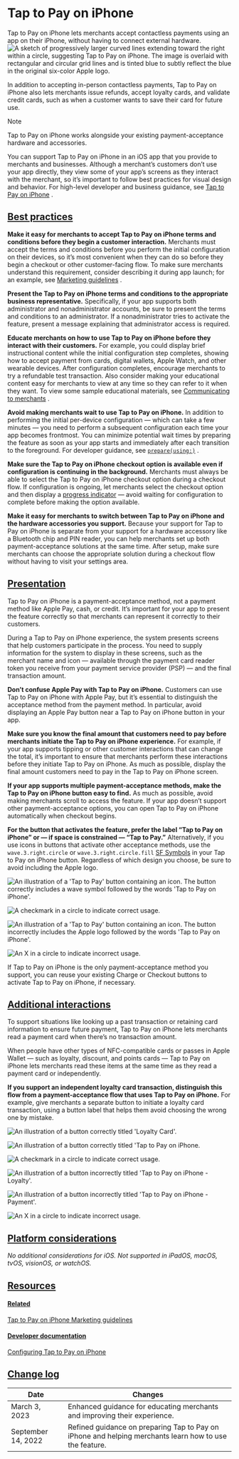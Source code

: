 Tap to Pay on iPhone
====================

Tap to Pay on iPhone lets merchants accept contactless payments using an app on their iPhone, without having to connect external hardware.![A sketch of progressively larger curved lines extending toward the right within a circle, suggesting Tap to Pay on iPhone. The image is overlaid with rectangular and circular grid lines and is tinted blue to subtly reflect the blue in the original six-color Apple logo.](https://docs-assets.developer.apple.com/published/8dc8e961db3023f79bbdaaec49b8c194/technologies-TapToPay-intro@2x.png)

In addition to accepting in-person contactless payments, Tap to Pay on iPhone also lets merchants issue refunds, accept loyalty cards, and validate credit cards, such as when a customer wants to save their card for future use.

Note

Tap to Pay on iPhone works alongside your existing payment-acceptance hardware and accessories.

You can support Tap to Pay on iPhone in an iOS app that you provide to merchants and businesses. Although a merchant’s customers don’t use your app directly, they view some of your app’s screens as they interact with the merchant, so it’s important to follow best practices for visual design and behavior. For high-level developer and business guidance, see [Tap to Pay on iPhone](https://developer.apple.com/tap-to-pay/)
.

[Best practices](/design/human-interface-guidelines/tap-to-pay-on-iphone#Best-practices)
----------------------------------------------------------------------------------------

**Make it easy for merchants to accept Tap to Pay on iPhone terms and conditions before they begin a customer interaction.** Merchants must accept the terms and conditions before you perform the initial configuration on their devices, so it’s most convenient when they can do so before they begin a checkout or other customer-facing flow. To make sure merchants understand this requirement, consider describing it during app launch; for an example, see [Marketing guidelines](https://developer.apple.com/tap-to-pay/marketing-guidelines/#in-your-app)
.

**Present the Tap to Pay on iPhone terms and conditions to the appropriate business representative.** Specifically, if your app supports both administrator and nonadministrator accounts, be sure to present the terms and conditions to an administrator. If a nonadministrator tries to activate the feature, present a message explaining that administrator access is required.

**Educate merchants on how to use Tap to Pay on iPhone before they interact with their customers.** For example, you could display brief instructional content while the initial configuration step completes, showing how to accept payment from cards, digital wallets, Apple Watch, and other wearable devices. After configuration completes, encourage merchants to try a refundable test transaction. Also consider making your educational content easy for merchants to view at any time so they can refer to it when they want. To view some sample educational materials, see [Communicating to merchants](https://developer.apple.com/tap-to-pay/marketing-guidelines/#merchant-communication)
.

**Avoid making merchants wait to use Tap to Pay on iPhone.** In addition to performing the initial per-device configuration — which can take a few minutes — you need to perform a subsequent configuration each time your app becomes frontmost. You can minimize potential wait times by preparing the feature as soon as your app starts and immediately after each transition to the foreground. For developer guidance, see [`prepare(using:)`](/documentation/ProximityReader/PaymentCardReader/prepare(using:))
.

**Make sure the Tap to Pay on iPhone checkout option is available even if configuration is continuing in the background.** Merchants must always be able to select the Tap to Pay on iPhone checkout option during a checkout flow. If configuration is ongoing, let merchants select the checkout option and then display a [progress indicator](https://developer.apple.com/design/human-interface-guidelines/progress-indicators#iOS-iPadOS)
 — avoid waiting for configuration to complete before making the option available.

**Make it easy for merchants to switch between Tap to Pay on iPhone and the hardware accessories you support.** Because your support for Tap to Pay on iPhone is separate from your support for a hardware accessory like a Bluetooth chip and PIN reader, you can help merchants set up both payment-acceptance solutions at the same time. After setup, make sure merchants can choose the appropriate solution during a checkout flow without having to visit your settings area.

[Presentation](/design/human-interface-guidelines/tap-to-pay-on-iphone#Presentation)
------------------------------------------------------------------------------------

Tap to Pay on iPhone is a payment-acceptance method, not a payment method like Apple Pay, cash, or credit. It’s important for your app to present the feature correctly so that merchants can represent it correctly to their customers.

During a Tap to Pay on iPhone experience, the system presents screens that help customers participate in the process. You need to supply information for the system to display in these screens, such as the merchant name and icon — available through the payment card reader token you receive from your payment service provider (PSP) — and the final transaction amount.

**Don’t confuse Apple Pay with Tap to Pay on iPhone.** Customers can use Tap to Pay on iPhone with Apple Pay, but it’s essential to distinguish the acceptance method from the payment method. In particular, avoid displaying an Apple Pay button near a Tap to Pay on iPhone button in your app.

**Make sure you know the final amount that customers need to pay before merchants initiate the Tap to Pay on iPhone experience.** For example, if your app supports tipping or other customer interactions that can change the total, it’s important to ensure that merchants perform these interactions before they initiate Tap to Pay on iPhone. As much as possible, display the final amount customers need to pay in the Tap to Pay on iPhone screen.

**If your app supports multiple payment-acceptance methods, make the Tap to Pay on iPhone button easy to find.** As much as possible, avoid making merchants scroll to access the feature. If your app doesn’t support other payment-acceptance options, you can open Tap to Pay on iPhone automatically when checkout begins.

**For the button that activates the feature, prefer the label “Tap to Pay on iPhone” or — if space is constrained — “Tap to Pay.”** Alternatively, if you use icons in buttons that activate other acceptance methods, use the `wave.3.right.circle` or `wave.3.right.circle.fill` [SF Symbols](/design/human-interface-guidelines/sf-symbols)
 in your Tap to Pay on iPhone button. Regardless of which design you choose, be sure to avoid including the Apple logo.

![An illustration of a 'Tap to Pay' button containing an icon. The button correctly includes a wave symbol followed by the words 'Tap to Pay on iPhone'.](https://docs-assets.developer.apple.com/published/2847ded54a90ef597b34b7ff333e47b2/tap-to-pay-on-iphone-symbol-correct@2x.png)

![A checkmark in a circle to indicate correct usage.](https://docs-assets.developer.apple.com/published/88662da92338267bb64cd2275c84e484/checkmark@2x.png)

![An illustration of a 'Tap to Pay' button containing an icon. The button incorrectly includes the Apple logo followed by the words 'Tap to Pay on iPhone'.](https://docs-assets.developer.apple.com/published/cb1cece72b73adf6bed5429864699859/tap-to-pay-on-iphone-logo-incorrect@2x.png)

![An X in a circle to indicate incorrect usage.](https://docs-assets.developer.apple.com/published/209f6f0fc8ad99d9bf59e12d82d06584/crossout@2x.png)

If Tap to Pay on iPhone is the only payment-acceptance method you support, you can reuse your existing Charge or Checkout buttons to activate Tap to Pay on iPhone, if necessary.

[Additional interactions](/design/human-interface-guidelines/tap-to-pay-on-iphone#Additional-interactions)
----------------------------------------------------------------------------------------------------------

To support situations like looking up a past transaction or retaining card information to ensure future payment, Tap to Pay on iPhone lets merchants read a payment card when there’s no transaction amount.

When people have other types of NFC-compatible cards or passes in Apple Wallet — such as loyalty, discount, and points cards — Tap to Pay on iPhone lets merchants read these items at the same time as they read a payment card or independently.

**If you support an independent loyalty card transaction, distinguish this flow from a payment-acceptance flow that uses Tap to Pay on iPhone.** For example, give merchants a separate button to initiate a loyalty card transaction, using a button label that helps them avoid choosing the wrong one by mistake.

![An illustration of a button correctly titled 'Loyalty Card'.](https://docs-assets.developer.apple.com/published/e586a72bca99cdaa8c68fb4b99c8e209/loyalty-card@2x.png)

![An illustration of a button correctly titled 'Tap to Pay on iPhone.](https://docs-assets.developer.apple.com/published/e525ae8a6537cce25a2ec03aace958f1/tap-to-pay-on-iphone@2x.png)

![A checkmark in a circle to indicate correct usage.](https://docs-assets.developer.apple.com/published/88662da92338267bb64cd2275c84e484/checkmark@2x.png)

![An illustration of a button incorrectly titled 'Tap to Pay on iPhone - Loyalty'.](https://docs-assets.developer.apple.com/published/72070690d8e7d35c7c79169e018faa39/tap-to-pay-on-iphone-loyalty@2x.png)

![An illustration of a button incorrectly titled 'Tap to Pay on iPhone - Payment'.](https://docs-assets.developer.apple.com/published/7ce2b537d4ed07256ff868805ea5f58a/tap-to-pay-on-iphone-payment@2x.png)

![An X in a circle to indicate incorrect usage.](https://docs-assets.developer.apple.com/published/209f6f0fc8ad99d9bf59e12d82d06584/crossout@2x.png)

[Platform considerations](/design/human-interface-guidelines/tap-to-pay-on-iphone#Platform-considerations)
----------------------------------------------------------------------------------------------------------

*No additional considerations for iOS. Not supported in iPadOS, macOS, tvOS, visionOS, or watchOS.*

[Resources](/design/human-interface-guidelines/tap-to-pay-on-iphone#Resources)
------------------------------------------------------------------------------

#### [Related](/design/human-interface-guidelines/tap-to-pay-on-iphone#Related)

[Tap to Pay on iPhone Marketing guidelines](https://developer.apple.com/tap-to-pay/marketing-guidelines/)


#### [Developer documentation](/design/human-interface-guidelines/tap-to-pay-on-iphone#Developer-documentation)

[Configuring Tap to Pay on iPhone](/documentation/ProximityReader/configuring-tap-to-pay-on-iPhone)


[Change log](/design/human-interface-guidelines/tap-to-pay-on-iphone#Change-log)
--------------------------------------------------------------------------------



| Date | Changes |
| --- | --- |
| March 3, 2023 | Enhanced guidance for educating merchants and improving their experience. |
| September 14, 2022 | Refined guidance on preparing Tap to Pay on iPhone and helping merchants learn how to use the feature. |

